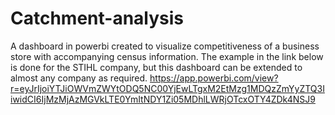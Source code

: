 # Catchment-analysis
A dashboard in powerbi created to visualize competitiveness of a business store with accompanying census information. The example in the link below is done for the STIHL company,
but this dashboard can be extended to almost any company as required. 
https://app.powerbi.com/view?r=eyJrIjoiYTJiOWVmZWYtODQ5NC00YjEwLTgxM2EtMzg1MDQzZmYyZTQ3IiwidCI6IjMzMjAzMGVkLTE0YmItNDY1Zi05MDhlLWRjOTcxOTY4ZDk4NSJ9

